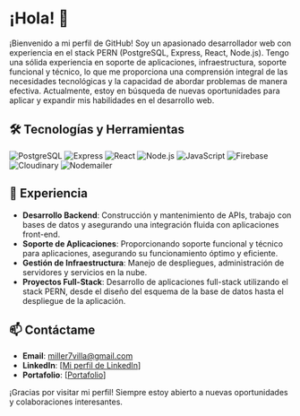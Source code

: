# ¡Hola! 👋

¡Bienvenido a mi perfil de GitHub! Soy un apasionado desarrollador web con experiencia en el stack PERN (PostgreSQL, Express, React, Node.js). Tengo una sólida experiencia en soporte de aplicaciones, infraestructura, soporte funcional y técnico, lo que me proporciona una comprensión integral de las necesidades tecnológicas y la capacidad de abordar problemas de manera efectiva. Actualmente, estoy en búsqueda de nuevas oportunidades para aplicar y expandir mis habilidades en el desarrollo web.

## 🛠️ Tecnologías y Herramientas

![PostgreSQL](https://img.shields.io/badge/-PostgreSQL-336791?style=flat&logo=postgresql&logoColor=white)
![Express](https://img.shields.io/badge/-Express-000000?style=flat&logo=express&logoColor=white)
![React](https://img.shields.io/badge/-React-61DAFB?style=flat&logo=react&logoColor=white)
![Node.js](https://img.shields.io/badge/-Node.js-339933?style=flat&logo=node.js&logoColor=white)
![JavaScript](https://img.shields.io/badge/-JavaScript-F7DF1E?style=flat&logo=javascript&logoColor=white)
![Firebase](https://img.shields.io/badge/-Firebase-FFCA28?style=flat&logo=firebase&logoColor=white)
![Cloudinary](https://img.shields.io/badge/-Cloudinary-3448C5?style=flat&logo=cloudinary&logoColor=white)
![Nodemailer](https://img.shields.io/badge/-Nodemailer-0A66C2?style=flat&logo=nodemailer&logoColor=white)

## 💼 Experiencia

- **Desarrollo Backend**: Construcción y mantenimiento de APIs, trabajo con bases de datos y asegurando una integración fluida con aplicaciones front-end.
- **Soporte de Aplicaciones**: Proporcionando soporte funcional y técnico para aplicaciones, asegurando su funcionamiento óptimo y eficiente.
- **Gestión de Infraestructura**: Manejo de despliegues, administración de servidores y servicios en la nube.
- **Proyectos Full-Stack**: Desarrollo de aplicaciones full-stack utilizando el stack PERN, desde el diseño del esquema de la base de datos hasta el despliegue de la aplicación.

## 📫 Contáctame

- **Email**: miller7villa@gmail.com
- **LinkedIn**: [[Mi perfil de LinkedIn](https://www.linkedin.com/in/miller-villa/)]
- **Portafolio**: [[Portafolio](https://portafolio-mauve-delta.vercel.app/)]

¡Gracias por visitar mi perfil! Siempre estoy abierto a nuevas oportunidades y colaboraciones interesantes.
